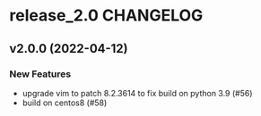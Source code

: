 # release_2.0 CHANGELOG

## v2.0.0 (2022-04-12)

### New Features

- upgrade vim to patch 8.2.3614 to fix build on python 3.9 (#56)
- build on centos8 (#58)


